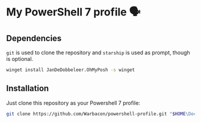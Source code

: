 # My PowerShell 7 profile 🗣️

## Dependencies

``git`` is used to clone the repository and ``starship`` is used as prompt,
though is optional.

```sh
winget install JanDeDobbeleer.OhMyPosh -s winget
```

## Installation

Just clone this repository as your Powershell 7 profile:

```sh
git clone https://github.com/Warbacon/powershell-profile.git "$HOME\Documents\Powershell"
```
